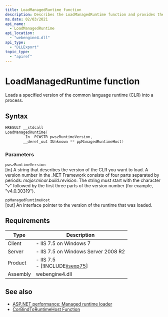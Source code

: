 ```yaml
---
title: LoadManagedRuntime function
description: Describes the LoadManagedRuntime function and provides the function's syntax, parameters, and requirements.
ms.date: 02/03/2021
api_name:
  - LoadManagedRuntime
api_location:
  - "webengine4.dll"
api_type:
  - "DLLExport"
topic_type:
  - "apiref"
---
```

# LoadManagedRuntime function

Loads a specified version of the common language runtime (CLR) into a process.

## Syntax

```cpp
HRESULT __stdcall
LoadManagedRuntime(
        _In_ PCWSTR pwszRuntimeVersion,
        __deref_out IUnknown ** ppManagedRuntimeHost)
```

### Parameters

`pwszRuntimeVersion`\
[in] A string that describes the version of the CLR you want to load. A version number in the .NET Framework consists of four parts separated by periods: *major.minor.build.revision*. The string must start with the character "v" followed by the first three parts of the version number (for example, "v4.0.30319").

`ppManagedRuntimeHost`\
[out] An interface pointer to the version of the runtime that was loaded.

## Requirements

|Type|Description|
|----------|-----------------|
|Client|-   IIS 7.5 on Windows 7|
|Server|-   IIS 7.5 on Windows Server 2008 R2|
|Product|-   IIS 7.5<br />-   [!INCLUDE[iisexp75](../../web-development-reference/native-code-api-reference/includes/iisexp75-md.md)]|
|Assembly|webengine4.dll|

## See also

- [ASP.NET performance: Managed runtime loader](https://devblogs.microsoft.com/aspnet/asp-net-performance-managed-runtime-loader/)
- [CorBindToRuntimeHost Function](/dotnet/framework/unmanaged-api/hosting/corbindtoruntimehost-function)
